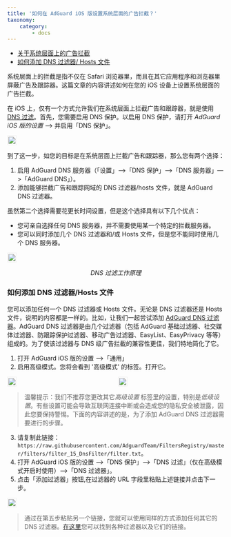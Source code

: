 ```yaml
---
title: '如何在 AdGuard iOS 版设置系统层面的广告拦截？'
taxonomy:
    category:
        - docs
---
```


   * [关于系统层面上的广告拦截](#system-wide)
   * [如何添加 DNS 过滤器/ Hosts 文件](#filters)

<a name="system-wide"></a>
系统层面上的拦截是指不仅在 Safari 浏览器里，而且在其它应用程序和浏览器里屏蔽广告及跟踪器。这篇文章的内容讲述如何在您的 iOS 设备上设置系统层面的广告拦截。

在 iOS 上，仅有一个方式允许我们在系统层面上拦截广告和跟踪器，就是使用 [DNS 过滤](https://kb.adguard.com/en/general/dns-filtering)。首先，您需要启用 DNS 保护。以启用 DNS 保护，请打开 *AdGuard iOS 版的设置*  —>  并启用「DNS 保护」。

<img src="https://cdn.adguard.com/public/Adguard/Blog/ios_dns_protection_zhcn.PNG" style="border: 1px solid #efefef; max-width: 350px; padding: 2px;">

到了这一步，如您的目标是在系统层面上拦截广告和跟踪器，那么您有两个选择：
1. 启用 AdGuard DNS 服务器（「设置」—>「DNS 保护」—>「DNS 服务器」—>「AdGuard DNS」）。
2. 添加能够拦截广告和跟踪网域的 DNS 过滤器/hosts 文件，就是 AdGuard DNS 过滤器。

虽然第二个选择需要花更长时间设置，但是这个选择具有以下几个优点：
* 您可亲自选择任何 DNS 服务器，并不需要使用某一个特定的拦截服务器。
* 您可以同时添加几个 DNS 过滤器和/或 Hosts 文件，但是您不能同时使用几个 DNS 服务器。

<img src="https://cdn.adguard.com/public/Adguard/kb/DNS_filtering/how_dns_filtering_works_cn.png" style="border: 1px solid #efefef; max-width: 350px; padding: 2px;">
<p align="center"><i>DNS 过滤工作原理</i></p>

<a name="filters"></a>
### 如何添加 DNS 过滤器/Hosts 文件

您可以添加任何一个 DNS 过滤器或 Hosts 文件。无论是 DNS 过滤器还是 Hosts 文件，说明的内容都是一样的。比如，让我们一起尝试添加 [AdGuard DNS 过滤器](https://github.com/AdguardTeam/AdguardSDNSFilter)。AdGuard DNS 过滤器是由几个过滤器（包括 AdGuard 基础过滤器、社交媒体过滤器、防跟踪保护过滤器、移动广告过滤器、EasyList、EasyPrivacy 等等）组成的。为了使该过滤器与 DNS 级广告拦截的兼容性更佳，我们特地简化了它。
1. 打开 AdGuard iOS 版的设置 —>「通用」
2. 启用高级模式。您将会看到 '高级模式' 的标签。打开它。
<div style="display:flex">
     <div style="flex:1;padding-right:5px;">
          <img src="https://cdn.adguard.com/public/Adguard/kb/newscreenshots/Zh/advanced_mode.png" style="border: 1px solid #efefef; max-width: 350px; padding: 2px;">
     </div>
     <div style="flex:1;padding-left:5px;">
          <img src="https://cdn.adguard.com/public/Adguard/Blog/ios_advanced_settings_zhcn.PNG" style="border: 1px solid #efefef; max-width: 350px; padding: 2px;">
     </div>
</div>

> 温馨提示：我们不推荐您更改其它*高级设置* 标签里的设置，特别是*低级设置*。有些设置可能会导致互联网连接中断或会造成您的隐私安全被泄露，因此您要保持警惕。下面的内容讲述的是，为了添加 AdGuard DNS 过滤器需要进行的步骤。
3. 请复制此链接：`https://raw.githubusercontent.com/AdguardTeam/FiltersRegistry/master/filters/filter_15_DnsFilter/filter.txt`。
4. 打开 AdGuard iOS 版的设置 —>「DNS 保护」—>「DNS 过滤」（仅在高级模式开启时使用）—>「DNS 过滤器」。
5. 点击「添加过滤器」按钮,在过滤器的 URL 字段里粘贴上述链接并点击下一步。

<img src="https://cdn.adguard.com/public/Adguard/kb/newscreenshots/Zh/dns_filters.png" style="border: 1px solid #efefef; max-width: 350px; padding: 2px;">

> 通过在第五步粘贴另一个链接，您就可以使用同样的方式添加任何其它的 DNS 过滤器。[在这里](https://filterlists.com)您可以找到各种过滤器以及它们的链接。
